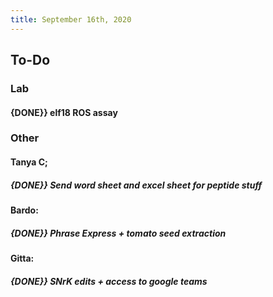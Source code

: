 ```yaml
---
title: September 16th, 2020
---
```


## **To-Do**
### **Lab**
#### {DONE}} elf18 ROS assay

### **Other**
#### Tanya C;
##### {DONE}} Send word sheet and excel sheet for peptide stuff

#### Bardo:
##### {DONE}} Phrase Express + tomato seed extraction

#### Gitta:
##### {DONE}} SNrK edits + access to google teams

## 
